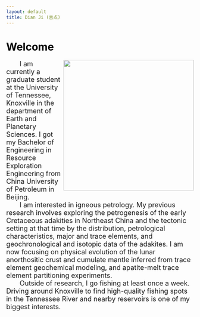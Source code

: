 ```yaml
---
layout: default
title: Dian Ji (吉点)
---
```


# <span style="color:black">Welcome</span>
<img align="right" src="https://dian01811.github.io/files/photo.jpg" width="350">
  
<font size=4>&emsp;&emsp;I am currently a graduate student at the University of Tennessee, Knoxville in the department of Earth and Planetary Sciences. I got my Bachelor of Engineering in Resource Exploration Engineering from China University of Petroleum in Beijing.<br>&emsp;&emsp;I am interested in igneous petrology. My previous research involves exploring the petrogenesis of the early Cretaceous adakities in Northeast China and the tectonic setting at that time by the distribution, petrological characteristics, major and trace elements, and geochronological and isotopic data of the adakites. I am now focusing on physical evolution of the lunar anorthositic crust and cumulate mantle inferred from trace element geochemical modeling, and apatite-melt trace element partitioning experiments.<br>&emsp;&emsp;Outside of research, I go fishing at least once a week. Driving around Knoxville to find high-quality fishing spots in the Tennessee River and nearby reservoirs is one of my biggest interests.</font>

